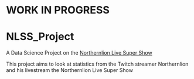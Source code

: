 # WORK IN PROGRESS
# NLSS_Project
A Data Science Project on the [Northernlion Live Super Show](http://whenisnlss.com/)

This project aims to look at statistics from the Twitch streamer Northernlion and his livestream the Northernlion Live Super Show
